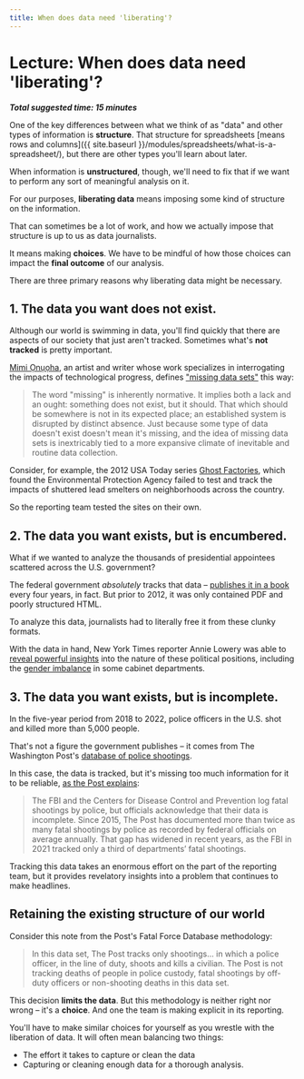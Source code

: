 ```yaml
---
title: When does data need 'liberating'?
---
```


# Lecture: When does data need 'liberating'?

***Total suggested time: 15 minutes***

One of the key differences between what we think of as "data" and other types of information is **structure**. That structure for spreadsheets [means rows and columns]({{ site.baseurl }}/modules/spreadsheets/what-is-a-spreadsheet/), but there are other types you'll learn about later.

When information is **unstructured**, though, we'll need to fix that if we want to perform any sort of meaningful analysis on it.

For our purposes, **liberating data** means imposing some kind of structure on the information.

That can sometimes be a lot of work, and how we actually impose that structure is up to us as data journalists.

It means making **choices**. We have to be mindful of how those choices can impact the **final outcome** of our analysis.

There are three primary reasons why liberating data might be necessary.

## 1. The data you want does not exist.

Although our world is swimming in data, you'll find quickly that there are aspects of our society that just aren't tracked. Sometimes what's **not tracked** is pretty important.

[Mimi Ọnụọha](https://mimionuoha.com/about), an artist and writer whose work specializes in interrogating the impacts of technological progress, defines ["missing data sets"](https://github.com/MimiOnuoha/missing-datasets/blob/master/README.md) this way:

> The word "missing" is inherently normative. It implies both a lack and an ought: something does not exist, but it should. That which should be somewhere is not in its expected place; an established system is disrupted by distinct absence. Just because some type of data doesn't exist doesn't mean it's missing, and the idea of missing data sets is inextricably tied to a more expansive climate of inevitable and routine data collection.

Consider, for example, the 2012 USA Today series [Ghost Factories](https://web.archive.org/web/20140824041042/http://www.usatoday.com/topic/B68DCD3E-7E3F-424A-BDA4-41077D772EA1/ghostfactories/), which found the Environmental Protection Agency failed to test and track the impacts of shuttered lead smelters on neighborhoods across the country.

So the reporting team tested the sites on their own.

## 2. The data you want exists, but is encumbered.

What if we wanted to analyze the thousands of presidential appointees scattered across the U.S. government?

The federal government *absolutely* tracks that data – [publishes it in a book](https://bookstore.gpo.gov/catalog/plum-book) every four years, in fact. But prior to 2012, it was only contained PDF and poorly structured HTML.

To analyze this data, journalists had to literally free it from these clunky formats.

With the data in hand, New York Times reporter Annie Lowery was able to [reveal powerful insights](https://www.nytimes.com/2013/01/09/us/politics/under-obama-a-skew-toward-male-appointees.html) into the nature of these political positions, including the [gender imbalance](https://archive.nytimes.com/www.nytimes.com/interactive/2013/01/08/us/politics/women-in-the-obama-administration.html) in some cabinet departments.

## 3. The data you want exists, but is incomplete.

In the five-year period from 2018 to 2022, police officers in the U.S. shot and killed more than 5,000 people.

That's not a figure the government publishes – it comes from The Washington Post's [database of police shootings](https://www.washingtonpost.com/graphics/investigations/police-shootings-database/).

In this case, the data is tracked, but it's missing too much information for it to be reliable, [as the Post explains](https://github.com/washingtonpost/data-police-shootings):

> The FBI and the Centers for Disease Control and Prevention log fatal shootings by police, but officials acknowledge that their data is incomplete. Since 2015, The Post has documented more than twice as many fatal shootings by police as recorded by federal officials on average annually. That gap has widened in recent years, as the FBI in 2021 tracked only a third of departments’ fatal shootings.

Tracking this data takes an enormous effort on the part of the reporting team, but it provides revelatory insights into a problem that continues to make headlines.

## Retaining the existing structure of our world

Consider this note from the Post's Fatal Force Database methodology:

> In this data set, The Post tracks only shootings... in which a police officer, in the line of duty, shoots and kills a civilian. The Post is not tracking deaths of people in police custody, fatal shootings by off-duty officers or non-shooting deaths in this data set.

This decision **limits the data**. But this methodology is neither right nor wrong – it's a **choice**. And one the team is making explicit in its reporting.

You'll have to make similar choices for yourself as you wrestle with the liberation of data. It will often mean balancing two things:
* The effort it takes to capture or clean the data
* Capturing or cleaning enough data for a thorough analysis.